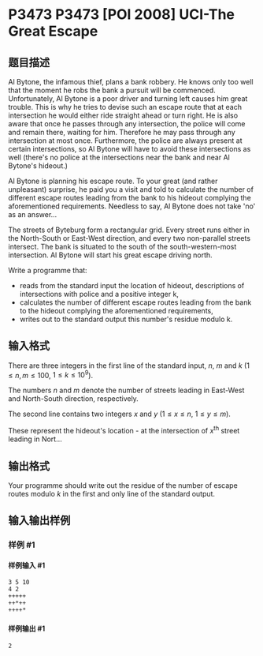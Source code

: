 # P3473 P3473 [POI 2008] UCI-The Great Escape

## 题目描述

Al Bytone, the infamous thief, plans a bank robbery. He knows only too well that the moment he robs the bank a pursuit will be commenced. Unfortunately, Al Bytone is a poor driver and turning left causes him great trouble. This is why he tries to devise such an escape route that at each intersection he would either ride straight ahead or turn right. He is also aware that once he passes through any intersection, the police will come and remain there, waiting for him. Therefore he may pass through any intersection at most once. Furthermore, the police are always present at certain intersections, so Al Bytone will have to avoid these intersections as well (there's no police at the intersections near the bank and near Al Bytone's hideout.)

Al Bytone is planning his escape route. To your great (and rather unpleasant) surprise, he paid you a visit and told to calculate the number of different escape routes leading from the bank to his hideout complying the aforementioned requirements. Needless to say, Al Bytone does not take 'no' as an answer...

The streets of Byteburg form a rectangular grid. Every street runs either in the North-South or East-West direction, and every two non-parallel streets intersect. The bank is situated to the south of the south-western-most intersection. Al Bytone will start his great escape driving north.

<Task>

Write a programme that:

- reads from the standard input the location of hideout, descriptions of intersections with police and a positive integer k,
- calculates the number of different escape routes leading from the bank to the hideout complying the aforementioned requirements,
- writes out to the standard output this number's residue modulo k.

## 输入格式

There are three integers in the first line of the standard input, $n$, $m$ and $k$ ($1\le n,m\le 100$, $1\le k\le 10^9$).

The numbers $n$ and $m$ denote the number of streets leading in      East-West and North-South direction, respectively.

The second line contains two integers $x$ and $y$ ($1\le x\le n$, $1\le y\le m$).

These represent the hideout's location - at the intersection      of $x^{\mathrm{th}}$ street leading in Nort…


## 输出格式

Your programme should write out the residue of the number of escape      routes modulo $k$ in the first and only line of the standard output.


## 输入输出样例

### 样例 #1

#### 样例输入 #1

```
3 5 10
4 2
+++++
++*++
++++*
```

#### 样例输出 #1

```
2
```
